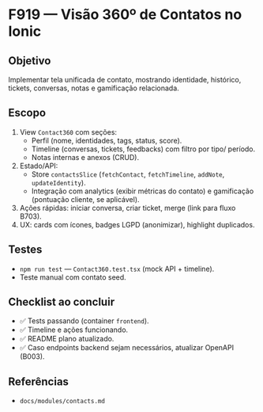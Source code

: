 # F919 — Visão 360º de Contatos no Ionic

## Objetivo
Implementar tela unificada de contato, mostrando identidade, histórico, tickets, conversas, notas e gamificação relacionada.

## Escopo
1. View `Contact360` com seções:
   - Perfil (nome, identidades, tags, status, score).
   - Timeline (conversas, tickets, feedbacks) com filtro por tipo/ período.
   - Notas internas e anexos (CRUD).
2. Estado/API:
   - Store `contactsSlice` (`fetchContact`, `fetchTimeline`, `addNote`, `updateIdentity`).
   - Integração com analytics (exibir métricas do contato) e gamificação (pontuação cliente, se aplicável).
3. Ações rápidas: iniciar conversa, criar ticket, merge (link para fluxo B703).
4. UX: cards com ícones, badges LGPD (anonimizar), highlight duplicados.

## Testes
- `npm run test` — `Contact360.test.tsx` (mock API + timeline).
- Teste manual com contato seed.

## Checklist ao concluir
- ✅ Tests passando (container `frontend`).
- ✅ Timeline e ações funcionando.
- ✅ README plano atualizado.
- ✅ Caso endpoints backend sejam necessários, atualizar OpenAPI (B003).

## Referências
- `docs/modules/contacts.md`
